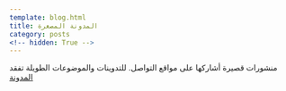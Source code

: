 ```yaml
---
template: blog.html
title: المدونة المصغرة
category: posts
<!-- hidden: True -->
---
```

منشورات قصيرة أشاركها على مواقع التواصل. للتدوينات والموضوعات الطويلة تفقد [المدونة](https://yshalsager.com/ar/)
